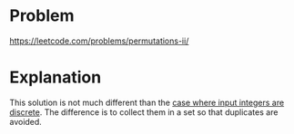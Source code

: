 # Problem

https://leetcode.com/problems/permutations-ii/

# Explanation

This solution is not much different than the [case where input integers are discrete](../46_permutations). The difference is to collect them in a set so that duplicates are avoided.

